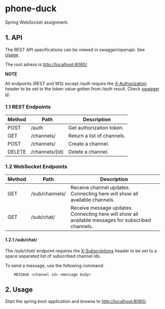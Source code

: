 # phone-duck

Spring WebSocket assignment.

## 1. API

The REST API specifications can be viewed in swagger/openapi. See [Usage](#usage).

The root adress is [http://localhost:8080/](http://localhost:8080/)

**NOTE**

All endpoints (REST and WS) except <i>/auth</i> require the <u>X-Authorization</u> header to be set to the token value gotten from <i>/auth</i> result. Check [swagger ui](#usage).

### 1.1 REST Endpoints

|Method|Path          |Description|
|------|--------------|-----------|
|POST  |/auth         |Get authorization token.|
|GET   |/channels/    |Return a list of channels.|
|POST  |/channels/    |Create a channel.|
|DELETE|/channels/{id}|Delete a channel.|

### 1.2 WebSocket Endpoints

|Method|Path          |Description|
|------|--------------|-----------|
|GET   |/sub/channels/|Receive channel updates.<br/>Connecting here will show all available channels.|
|GET   |/sub/chat/    |Receive message updates.<br/>Connecting here will show all available messages for subscribed channels.|

#### 1.2.1 /sub/chat/

The <i>/sub/chat/</i> endpoint requires the <u>X-Subscriptions</u> header to be set to a space separated list of subscribed channel ids.

To send a message, use the following command:

        MESSAGE <channel id> <message body>


## 2. <a name="usage">Usage</a>

Start the spring boot application and browse to [http://localhost:8080/](http://localhost:8080/).
